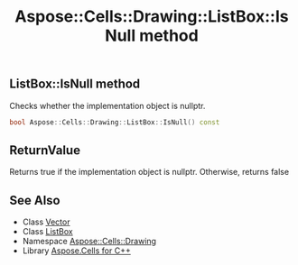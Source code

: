 ﻿---
title: Aspose::Cells::Drawing::ListBox::IsNull method
linktitle: IsNull
second_title: Aspose.Cells for C++ API Reference
description: 'Aspose::Cells::Drawing::ListBox::IsNull method. Checks whether the implementation object is nullptr in C++.'
type: docs
weight: 500
url: /cpp/aspose.cells.drawing/listbox/isnull/
---
## ListBox::IsNull method


Checks whether the implementation object is nullptr.

```cpp
bool Aspose::Cells::Drawing::ListBox::IsNull() const
```


## ReturnValue

Returns true if the implementation object is nullptr. Otherwise, returns false

## See Also

* Class [Vector](../../../aspose.cells/vector/)
* Class [ListBox](../)
* Namespace [Aspose::Cells::Drawing](../../)
* Library [Aspose.Cells for C++](../../../)
